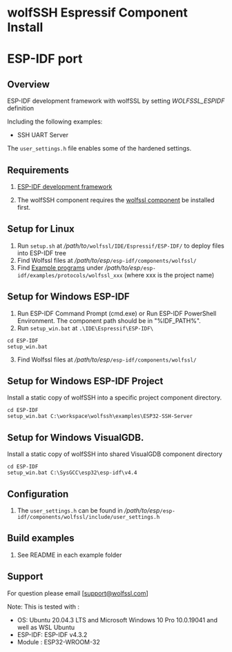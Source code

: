 # wolfSSH Espressif Component Install


# ESP-IDF port
## Overview
ESP-IDF development framework with wolfSSL by setting *WOLFSSL_ESPIDF* definition

Including the following examples:

* SSH UART Server

 The `user_settings.h` file enables some of the hardened settings.

## Requirements
 1. [ESP-IDF development framework](https://docs.espressif.com/projects/esp-idf/en/latest/get-started/)

 2. The wolfSSH component requires the [wolfssl component](https://github.com/wolfSSL/wolfssl/tree/master/IDE/Espressif/ESP-IDF) be installed first.


## Setup for Linux
 1. Run `setup.sh` at _/path/to_`/wolfssl/IDE/Espressif/ESP-IDF/` to deploy files into ESP-IDF tree
 2. Find Wolfssl files at _/path/to/esp_`/esp-idf/components/wolfssl/`
 3. Find [Example programs](https://github.com/wolfSSL/wolfssl/tree/master/IDE/Espressif/ESP-IDF/examples) under _/path/to/esp_`/esp-idf/examples/protocols/wolfssl_xxx` (where xxx is the project name)

## Setup for Windows ESP-IDF
 1. Run ESP-IDF Command Prompt (cmd.exe) or Run ESP-IDF PowerShell Environment. The component path should be in "%IDF_PATH%".
 2. Run `setup_win.bat` at `.\IDE\Espressif\ESP-IDF\`

```
cd ESP-IDF
setup_win.bat
```

 3. Find Wolfssl files at _/path/to/esp_`/esp-idf/components/wolfssl/`

## Setup for Windows ESP-IDF Project

Install a static copy of wolfSSH into a specific project component directory.

```
cd ESP-IDF
setup_win.bat C:\workspace\wolfssh\examples\ESP32-SSH-Server
```

## Setup for Windows VisualGDB.

Install a static copy of wolfSSH into shared VisualGDB component directory

```
cd ESP-IDF
setup_win.bat C:\SysGCC\esp32\esp-idf\v4.4
```






## Configuration
 1. The `user_settings.h` can be found in _/path/to/esp_`/esp-idf/components/wolfssl/include/user_settings.h`

## Build examples
 1. See README in each example folder

## Support
 For question please email [support@wolfssl.com]

 Note: This is tested with :
   - OS: Ubuntu 20.04.3 LTS and Microsoft Windows 10 Pro 10.0.19041 and well as WSL Ubuntu
   - ESP-IDF: ESP-IDF v4.3.2
   - Module : ESP32-WROOM-32
